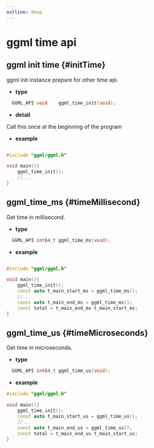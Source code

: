 ```yaml
---
outline: deep
---
```


# ggml time api

## ggml init time {#initTime}

ggml init instance prepare for other time api.

- **type**

```c++
  GGML_API void    ggml_time_init(void);
```

- **detail**

Call this once at the beginning of the program

- **example**

```c++

#include "ggml/ggml.h"

void main(){
    ggml_time_init();
    //...
}
```
## ggml_time_ms {#timeMillisecond}

Get time in millisecond.

- **type**

```c++
  GGML_API int64_t ggml_time_ms(void);
```

- **example**

```c++

#include "ggml/ggml.h"

void main(){
    ggml_time_init();
    const auto t_main_start_ms = ggml_time_ms();
    //...
    const auto t_main_end_ms = ggml_time_ms();
    const total = t_main_end_ms-t_main_start_ms;
}
```

## ggml_time_us {#timeMicroseconds}

Get time in microseconds.

- **type**

```c++
  GGML_API int64_t ggml_time_us(void);
```

- **example**

```c++
#include "ggml/ggml.h"

void main(){
    ggml_time_init();
    const auto t_main_start_us = ggml_time_us();
    //...
    const auto t_main_end_us = ggml_time_us();
    const total = t_main_end_us-t_main_start_us;
}
```

